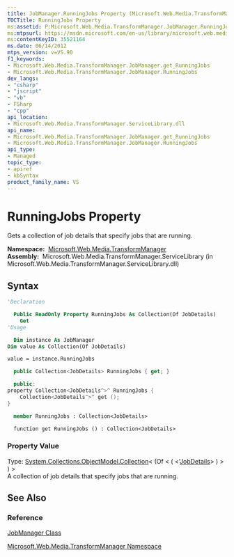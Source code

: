 ```yaml
---
title: JobManager.RunningJobs Property (Microsoft.Web.Media.TransformManager)
TOCTitle: RunningJobs Property
ms:assetid: P:Microsoft.Web.Media.TransformManager.JobManager.RunningJobs
ms:mtpsurl: https://msdn.microsoft.com/en-us/library/microsoft.web.media.transformmanager.jobmanager.runningjobs(v=VS.90)
ms:contentKeyID: 35521164
ms.date: 06/14/2012
mtps_version: v=VS.90
f1_keywords:
- Microsoft.Web.Media.TransformManager.JobManager.get_RunningJobs
- Microsoft.Web.Media.TransformManager.JobManager.RunningJobs
dev_langs:
- "csharp"
- "jscript"
- "vb"
- FSharp
- "cpp"
api_location:
- Microsoft.Web.Media.TransformManager.ServiceLibrary.dll
api_name:
- Microsoft.Web.Media.TransformManager.JobManager.get_RunningJobs
- Microsoft.Web.Media.TransformManager.JobManager.RunningJobs
api_type:
- Managed
topic_type:
- apiref
- kbSyntax
product_family_name: VS
---
```


# RunningJobs Property

Gets a collection of job details that specify jobs that are running.

**Namespace:**  [Microsoft.Web.Media.TransformManager](microsoft-web-media-transformmanager-namespace.md)  
**Assembly:**  Microsoft.Web.Media.TransformManager.ServiceLibrary (in Microsoft.Web.Media.TransformManager.ServiceLibrary.dll)

## Syntax

```vb
'Declaration

  Public ReadOnly Property RunningJobs As Collection(Of JobDetails)
    Get
'Usage

  Dim instance As JobManager
Dim value As Collection(Of JobDetails)

value = instance.RunningJobs
```

```csharp
  public Collection<JobDetails> RunningJobs { get; }
```

```cpp
  public:
property Collection<JobDetails^>^ RunningJobs {
    Collection<JobDetails^>^ get ();
}
```

``` fsharp
  member RunningJobs : Collection<JobDetails>
```

```jscript
  function get RunningJobs () : Collection<JobDetails>
```

### Property Value

Type: [System.Collections.ObjectModel.Collection](https://msdn.microsoft.com/library/ms132397)\< (Of \< ( \<'[JobDetails](jobdetails-class-microsoft-web-media-transformmanager.md)\> ) \> ) \>  
A collection of job details that specify jobs that are running.  

## See Also

### Reference

[JobManager Class](jobmanager-class-microsoft-web-media-transformmanager.md)

[Microsoft.Web.Media.TransformManager Namespace](microsoft-web-media-transformmanager-namespace.md)

